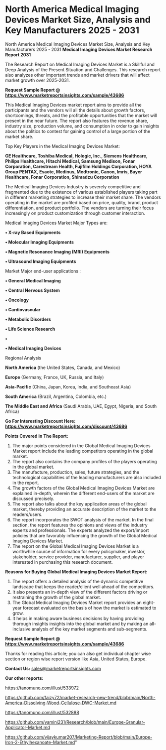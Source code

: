 # North America Medical Imaging Devices Market Size, Analysis and Key Manufacturers 2025 - 2031
North America Medical Imaging Devices Market Size, Analysis and Key Manufacturers 2025 - 2031
<strong>Medical Imaging Devices Market Research Report 2031</strong>

The Research Report on Medical Imaging Devices Market is a Skillful and Deep Analysis of the Present Situation and Challenges. This research report also analyzes other important trends and market drivers that will affect market growth over 2025-2031.

<strong>Request Sample Report @ <a href=https://www.marketreportsinsights.com/sample/43686>https://www.marketreportsinsights.com/sample/43686</a></strong>

This Medical Imaging Devices market report aims to provide all the participants and the vendors will all the details about growth factors, shortcomings, threats, and the profitable opportunities that the market will present in the near future. The report also features the revenue share, industry size, production volume, and consumption in order to gain insights about the politics to contest for gaining control of a large portion of the market share.

Top Key Players in the Medical Imaging Devices Market:

<strong>GE Healthcare, Toshiba Medical, Hologic, Inc., Siemens Healthcare, Philips Healthcare, Hitachi Medical, Samsung Medison, Fonar Corporation, Carestream Health, Fujifilm Holdings Corporation, HOYA Group PENTAX, Esaote, Medinus, Medtronic, Canon, Imris, Bayer Healthcare, Fonar Corporation, Shimadzu Corporation</strong>

The Medical Imaging Devices Industry is severely competitive and fragmented due to the existence of various established players taking part in different marketing strategies to increase their market share. The vendors operating in the market are profiled based on price, quality, brand, product differentiation, and product portfolio. The vendors are turning their focus increasingly on product customization through customer interaction.

Medical Imaging Devices Market Major Types are:

<strong>•  X-ray Based Equipments

•  Molecular Imaging Equipments

•  Magnetic Resonance Imaging (MRI) Equipments

•  Ultrasound Imaging Equipments</strong>

Market Major end-user applications :

<strong>•  General Medical Imaging

•  Central Nervous System

•  Oncology

•  Cardiovascular

•  Metabolic Disorders

•  Life Science Research

•  

•  Medical Imaging Devices</strong>

Regional Analysis

</u><strong><b>North America</b></strong> (the United States, Canada, and Mexico)

<strong><b>Europe </b></strong>(Germany, France, UK, Russia, and Italy)

<strong><b>Asia-Pacific</b></strong> (China, Japan, Korea, India, and Southeast Asia)

<strong><b>South America</b></strong> (Brazil, Argentina, Colombia, etc.)

<strong><b>The Middle East and Africa</b></strong> (Saudi Arabia, UAE, Egypt, Nigeria, and South Africa)

<strong>Go For Interesting Discount Here: <a href=https://www.marketreportsinsights.com/discount/43686>https://www.marketreportsinsights.com/discount/43686</a></strong>

<strong>Points Covered in The Report:</strong>
<ol>
  <li>The major points considered in the Global Medical Imaging Devices Market report include the leading competitors operating in the global market.</li>
  <li>The report also contains the company profiles of the players operating in the global market.</li>
  <li>The manufacture, production, sales, future strategies, and the technological capabilities of the leading manufacturers are also included in the report.</li>
  <li>The growth factors of the Global Medical Imaging Devices Market are explained in-depth, wherein the different end-users of the market are discussed precisely.</li>
  <li>The report also talks about the key application areas of the global market, thereby providing an accurate description of the market to the readers/users.</li>
  <li>The report incorporates the SWOT analysis of the market. In the final section, the report features the opinions and views of the industry experts and professionals. The experts analyzed the export/import policies that are favorably influencing the growth of the Global Medical Imaging Devices Market.</li>
  <li>The report on the Global Medical Imaging Devices Market is a worthwhile source of information for every policymaker, investor, stakeholder, service provider, manufacturer, supplier, and player interested in purchasing this research document.</li>
</ol>
<strong>Reasons for Buying Global Medical Imaging Devices Market Report:</strong>

<ol>
  <li>The report offers a detailed analysis of the dynamic competitive landscape that keeps the reader/client well ahead of the competitors.</li>
  <li>It also presents an in-depth view of the different factors driving or restraining the growth of the global market.</li>
  <li>The Global Medical Imaging Devices Market report provides an eight-year forecast evaluated on the basis of how the market is estimated to grow.</li>
  <li>It helps in making aware business decisions by having providing thorough insights insights into the global market and by making an all-inclusive analysis of the key market segments and sub-segments.</li>
</ol>
<strong>Request Sample Report @ <a href=https://www.marketreportsinsights.com/sample/43686>https://www.marketreportsinsights.com/sample/43686</a></strong>


Thanks for reading this article; you can also get individual chapter wise section or region wise report version like Asia, United States, Europe.

<strong>Contact Us:</strong>
sales@marketreportsinsights.com

<strong>Our other reports:</strong>

<a href=https://tanomuno.com/illust/533972>https://tanomuno.com/illust/533972</a>

<a href=https://github.com/faizy72/market-research-new-trend/blob/main/North-America-Dissolving-Wood-Cellulose-DWC-Market.md>https://github.com/faizy72/market-research-new-trend/blob/main/North-America-Dissolving-Wood-Cellulose-DWC-Market.md</a>

<a href=https://tanomuno.com/illust/532888>https://tanomuno.com/illust/532888</a>

<a href=https://github.com/yamini231/Research/blob/main/Europe-Granular-Applicator-Market.md>https://github.com/yamini231/Research/blob/main/Europe-Granular-Applicator-Market.md</a>

<a href=https://github.com/vijaykumar207/Marketing-Report/blob/main/Europe-Iron-2-Ethylhexanoate-Market.md>https://github.com/vijaykumar207/Marketing-Report/blob/main/Europe-Iron-2-Ethylhexanoate-Market.md</a>"
